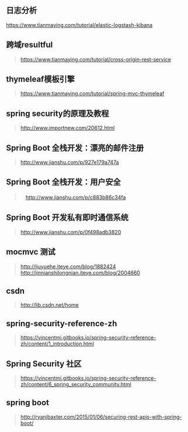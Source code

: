 ## 日志分析
https://www.tianmaying.com/tutorial/elastic-logstash-kibana
## 跨域resultful
> https://www.tianmaying.com/tutorial/cross-origin-rest-service
## thymeleaf模板引擎
> https://www.tianmaying.com/tutorial/spring-mvc-thymeleaf
## spring security的原理及教程
> http://www.importnew.com/20612.html
## Spring Boot 全栈开发：漂亮的邮件注册
> http://www.jianshu.com/p/927e179a747a
## Spring Boot 全栈开发：用户安全
>　http://www.jianshu.com/p/c883b86c34fa
## Spring Boot 开发私有即时通信系统
> http://www.jianshu.com/p/0f498adb3820
## mocmvc 测试
> http://jiuyuehe.iteye.com/blog/1882424
> http://jinnianshilongnian.iteye.com/blog/2004660
## csdn
> http://lib.csdn.net/home
## spring-security-reference-zh
> https://vincentmi.gitbooks.io/spring-security-reference-zh/content/1_introduction.html
## Spring Security 社区
> https://vincentmi.gitbooks.io/spring-security-reference-zh/content/6_spring_security_community.html
## spring boot
> http://ryanjbaxter.com/2015/01/06/securing-rest-apis-with-spring-boot/
